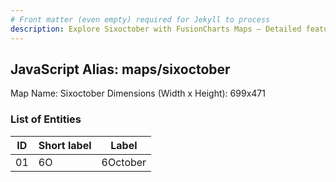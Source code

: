 ```yaml
---
# Front matter (even empty) required for Jekyll to process
description: Explore Sixoctober with FusionCharts Maps – Detailed features for seamless integration. Try now & enhance your data visualization today! 
---
```


## JavaScript Alias: maps/sixoctober

Map Name: Sixoctober
Dimensions (Width x Height): 699x471





### List of Entities

ID | Short label | Label
---|---|---|
01|6O|6October

